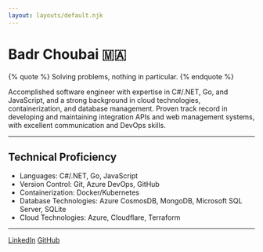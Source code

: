 ```yaml
---
layout: layouts/default.njk
---
```


# Badr Choubai 🇲🇦

{% quote %} Solving problems, nothing in particular. {% endquote %}

Accomplished software engineer with expertise in C#/.NET, Go, and JavaScript, and a strong background in cloud
technologies, containerization, and database management. Proven track record in developing and maintaining integration
APIs and web management systems, with excellent communication and DevOps skills.

---

## Technical Proficiency

- Languages: C#/.NET, Go, JavaScript
- Version Control: Git, Azure DevOps, GitHub
- Containerization: Docker/Kubernetes
- Database Technologies: Azure CosmosDB, MongoDB, Microsoft SQL Server, SQLite
- Cloud Technologies: Azure, Cloudflare, Terraform

---

[LinkedIn](https://www.linkedin.com/in/BadrChoubai)
[GitHub](https://www.github.com/BadrChoubai)
